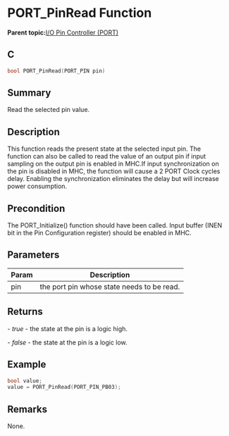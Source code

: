 # PORT\_PinRead Function

**Parent topic:**[I/O Pin Controller \(PORT\)](GUID-7F443A35-9F1B-49DE-B591-83F974FA576B.md)

## C

```c
bool PORT_PinRead(PORT_PIN pin)
```

## Summary

Read the selected pin value.

## Description

This function reads the present state at the selected input pin. The<br />function can also be called to read the value of an output pin if input<br />sampling on the output pin is enabled in MHC.If input synchronization on<br />the pin is disabled in MHC, the function will cause a 2 PORT Clock cycles<br />delay. Enabling the synchronization eliminates the delay but will increase<br />power consumption.

## Precondition

The PORT\_Initialize\(\) function should have been called. Input buffer \(INEN bit in the Pin Configuration register\) should be enabled in MHC.

## Parameters

|Param|Description|
|-----|-----------|
|pin|the port pin whose state needs to be read.|

## Returns

*- true* - the state at the pin is a logic high.

*- false* - the state at the pin is a logic low.

## Example

```c
bool value;
value = PORT_PinRead(PORT_PIN_PB03);

```

## Remarks

None.

